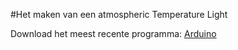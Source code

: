 #Het maken van een atmospheric Temperature Light

Download het meest recente programma: [Arduino](https://www.arduino.cc/en/Main/Software)
